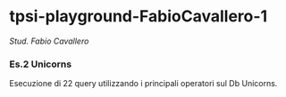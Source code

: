 # tpsi-playground-FabioCavallero-1

_Stud. Fabio Cavallero_

### Es.2 Unicorns

Esecuzione di 22 query utilizzando i principali operatori sul Db Unicorns.
